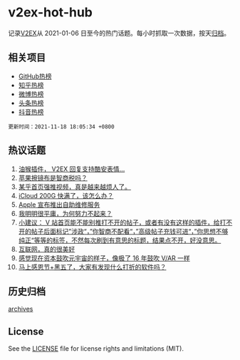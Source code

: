 # v2ex-hot-hub

 记录[V2EX](https://www.v2ex.com/)从 2021-01-06 日至今的热门话题。每小时抓取一次数据，按天[归档](archives)。
 
 ## 相关项目

- [GitHub热榜](https://github.com/snaildev/github-hot-hub)
- [知乎热榜](https://github.com/snaildev/zhihu-hot-hub)
- [微博热榜](https://github.com/snaildev/weibo-hot-hub)
- [头条热榜](https://github.com/snaildev/toutiao-hot-hub)
- [抖音热榜](https://github.com/snaildev/douyin-hot-hub)


 `更新时间：2021-11-18 18:05:34 +0800`

## 热议话题

1. [油猴插件， V2EX 回复支持酷安表情...](https://www.v2ex.com/t/816112)
1. [苹果擦镜布是智商税吗？](https://www.v2ex.com/t/816217)
1. [某乎首页强推视频，真是越来越烦人了。](https://www.v2ex.com/t/816185)
1. [iCloud 200G 快满了，该怎么办？](https://www.v2ex.com/t/816168)
1. [Apple 宣布推出自助维修服务](https://www.v2ex.com/t/816181)
1. [我明明很平庸，为何努力不起来？](https://www.v2ex.com/t/816270)
1. [小建议： V 站首页能不能别推打不开的帖子，或者有没有这样的插件，给打不开的帖子后面标记”涉政“，”你智商不配看“，”高级帖子充钱可进“，”你思想不够纯正“等等的标签，不然每次刷到有意思的标题，结果点不开，好没意思。](https://www.v2ex.com/t/816276)
1. [互联网，真的很美好](https://www.v2ex.com/t/816261)
1. [感觉现在资本鼓吹元宇宙的样子，像极了 16 年鼓吹 V/AR 一样](https://www.v2ex.com/t/816201)
1. [马上感恩节+黑五了，大家有发现什么打折的软件吗？](https://www.v2ex.com/t/816130)

## 历史归档

[archives](archives)

## License

See the [LICENSE](LICENSE) file for license rights and limitations (MIT).
